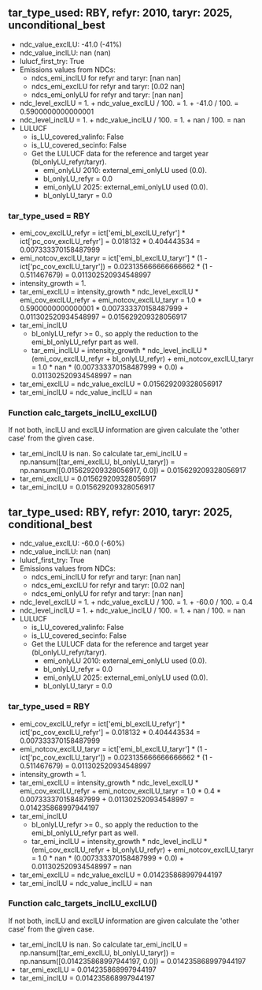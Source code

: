 

## tar_type_used: RBY, refyr: 2010, taryr: 2025, unconditional_best
- ndc_value_exclLU: -41.0 (-41%)
- ndc_value_inclLU: nan (nan)
- lulucf_first_try: True
- Emissions values from NDCs:
  - ndcs_emi_inclLU for refyr and taryr: [nan nan]
  - ndcs_emi_exclLU for refyr and taryr: [0.02  nan]
  - ndcs_emi_onlyLU for refyr and taryr: [nan nan]
- ndc_level_exclLU = 1. + ndc_value_exclLU / 100. = 1. + -41.0 / 100. = 0.5900000000000001
- ndc_level_inclLU = 1. + ndc_value_inclLU / 100. = 1. + nan / 100. = nan
- LULUCF
  - is_LU_covered_valinfo: False
  - is_LU_covered_secinfo: False
  - Get the LULUCF data for the reference and target year (bl_onlyLU_refyr/taryr).
    - emi_onlyLU 2010: external_emi_onlyLU used (0.0).
    - bl_onlyLU_refyr = 0.0
    - emi_onlyLU 2025: external_emi_onlyLU used (0.0).
    - bl_onlyLU_taryr = 0.0
### tar_type_used = RBY
- emi_cov_exclLU_refyr = ict['emi_bl_exclLU_refyr'] * ict['pc_cov_exclLU_refyr'] = 0.018132 * 0.404443534 = 0.007333370158487999
- emi_notcov_exclLU_taryr = ict['emi_bl_exclLU_taryr'] * (1 - ict['pc_cov_exclLU_taryr']) = 0.023135666666666662 * (1 - 0.511467679) = 0.011302520934548997
- intensity_growth = 1.
- tar_emi_exclLU = intensity_growth * ndc_level_exclLU * emi_cov_exclLU_refyr + emi_notcov_exclLU_taryr = 1.0 * 0.5900000000000001 * 0.007333370158487999 + 0.011302520934548997 = 0.015629209328056917
- tar_emi_inclLU
  - bl_onlyLU_refyr >= 0., so apply the reduction to the emi_bl_onlyLU_refyr part as well.
  - tar_emi_inclLU = intensity_growth * ndc_level_inclLU * (emi_cov_exclLU_refyr + bl_onlyLU_refyr) + emi_notcov_exclLU_taryr = 1.0 * nan * (0.007333370158487999 + 0.0) + 0.011302520934548997 = nan
- tar_emi_exclLU = ndc_value_exclLU = 0.015629209328056917
- tar_emi_inclLU = ndc_value_inclLU = nan
### Function calc_targets_inclLU_exclLU()
If not both, inclLU and exclLU information are given calculate the 'other case' from the given case.
- tar_emi_inclLU is nan. So calculate tar_emi_inclLU = np.nansum([tar_emi_exclLU, bl_onlyLU_taryr]) = np.nansum([0.015629209328056917, 0.0]) = 0.015629209328056917
- tar_emi_exclLU = 0.015629209328056917
- tar_emi_inclLU = 0.015629209328056917

## tar_type_used: RBY, refyr: 2010, taryr: 2025, conditional_best
- ndc_value_exclLU: -60.0 (-60%)
- ndc_value_inclLU: nan (nan)
- lulucf_first_try: True
- Emissions values from NDCs:
  - ndcs_emi_inclLU for refyr and taryr: [nan nan]
  - ndcs_emi_exclLU for refyr and taryr: [0.02  nan]
  - ndcs_emi_onlyLU for refyr and taryr: [nan nan]
- ndc_level_exclLU = 1. + ndc_value_exclLU / 100. = 1. + -60.0 / 100. = 0.4
- ndc_level_inclLU = 1. + ndc_value_inclLU / 100. = 1. + nan / 100. = nan
- LULUCF
  - is_LU_covered_valinfo: False
  - is_LU_covered_secinfo: False
  - Get the LULUCF data for the reference and target year (bl_onlyLU_refyr/taryr).
    - emi_onlyLU 2010: external_emi_onlyLU used (0.0).
    - bl_onlyLU_refyr = 0.0
    - emi_onlyLU 2025: external_emi_onlyLU used (0.0).
    - bl_onlyLU_taryr = 0.0
### tar_type_used = RBY
- emi_cov_exclLU_refyr = ict['emi_bl_exclLU_refyr'] * ict['pc_cov_exclLU_refyr'] = 0.018132 * 0.404443534 = 0.007333370158487999
- emi_notcov_exclLU_taryr = ict['emi_bl_exclLU_taryr'] * (1 - ict['pc_cov_exclLU_taryr']) = 0.023135666666666662 * (1 - 0.511467679) = 0.011302520934548997
- intensity_growth = 1.
- tar_emi_exclLU = intensity_growth * ndc_level_exclLU * emi_cov_exclLU_refyr + emi_notcov_exclLU_taryr = 1.0 * 0.4 * 0.007333370158487999 + 0.011302520934548997 = 0.014235868997944197
- tar_emi_inclLU
  - bl_onlyLU_refyr >= 0., so apply the reduction to the emi_bl_onlyLU_refyr part as well.
  - tar_emi_inclLU = intensity_growth * ndc_level_inclLU * (emi_cov_exclLU_refyr + bl_onlyLU_refyr) + emi_notcov_exclLU_taryr = 1.0 * nan * (0.007333370158487999 + 0.0) + 0.011302520934548997 = nan
- tar_emi_exclLU = ndc_value_exclLU = 0.014235868997944197
- tar_emi_inclLU = ndc_value_inclLU = nan
### Function calc_targets_inclLU_exclLU()
If not both, inclLU and exclLU information are given calculate the 'other case' from the given case.
- tar_emi_inclLU is nan. So calculate tar_emi_inclLU = np.nansum([tar_emi_exclLU, bl_onlyLU_taryr]) = np.nansum([0.014235868997944197, 0.0]) = 0.014235868997944197
- tar_emi_exclLU = 0.014235868997944197
- tar_emi_inclLU = 0.014235868997944197